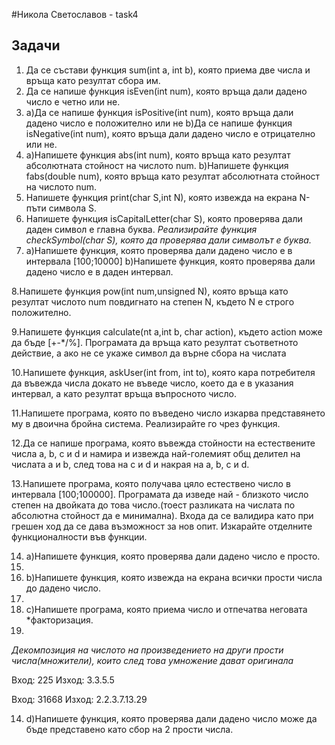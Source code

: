 #Никола Светославов - task4

## Задачи

1. Да се състави функция sum(int a, int b), която приема две числа и връща като резултат сбора им.
2. Да се напише функция isEven(int num), която връща дали дадено число е четно или не.
3. а)Да се напише функция isPositive(int num), която връща дали дадено число е положително или не
   b)Да се напише функция isNegative(int num), която връща дали дадено число е отрицателно или не.
4. a)Напишете функция abs(int num), която връща като резултат абсолютната стойност на числото num.
   b)Напишете функция fabs(double num), която връща като резултат абсолютната стойност на числото num.
5. Напишете функция print(char S,int N), която извежда на екрана N-пъти символа S.
6. Напишете функция isCapitalLetter(char S), която проверява дали даден символ е главна буква.
   *Реализирайте функция checkSymbol(char S), която да проверява дали символът е буква.*
7. a)Напишете функция, която проверява дали дадено число е в интервала [100;10000]
   b)Напишете функция, която проверява дали дадено число е в даден интервал.
 
8.Напишете функция pow(int num,unsigned N), която връща като резултат числото num повдигнато на степен N, където N е строго положително.

9.Напишете функция calculate(nt a,int b, char action), където action може да бъде [+-*/%].
  Програмата да връща като резултат съответното действие, а ако не се укаже символ да върне сбора на числата
  
10.Напишете функция, askUser(int from, int to), която кара потребителя да въвежда числа докато не въведе число,
  което да е в указания интервал, а като резултат връща въпросното число.

11.Напишете програма, която по въведено число изкарва представянето му в двоична бройна система.
   Реализирайте го чрез функция.
   
12.Да се напише програма, която въвежда стойности на естествените числа a, b, c и d и намира и извежда най-големият общ делител
   на числата a и b, след това на c и d и накрая на a, b, c и d.
   
13.Напишете програма, която получава цяло естествено число в интервала [100;100000].
   Програмата да изведе най - близкото число степен на двойката до това число.(тоест разликата на числата по абсолютна стойност да е минимална).
   Входа да се валидира като при грешен ход да се дава възможност за нов опит.
   Изкарайте отделните функционалности във функции.

14. a)Напишете функция, която проверява дали дадено число е просто.
15. 
16. b)Напишете функция, която извежда на екрана всички прости числа до дадено число.
17. 
18. c)Напишете програма, която приема число и отпечатва неговата *факторизация.
19. 
*Декомпозиция на числото на произведението на други прости числа(множители), които след това умножение дават оригинала*

Вход: 225
Изход: 3.3.5.5

Вход: 31668
Изход: 2.2.3.7.13.29

14. d)Напишете функция, която проверява дали дадено число може да бъде представено като сбор на 2 прости числа.


